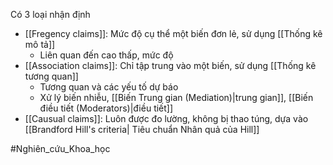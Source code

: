 Có 3 loại nhận định 
+ [[Fregency claims]]: Mức độ cụ thể một biến đơn lẻ, sử dụng [[Thống kê mô tả]]
	+ Liên quan đến cao thấp, mức độ
+ [[Association claims]]: Chỉ tập trung vào một biến, sử dụng [[Thống kê tương quan]]
	+ Tương quan và các yếu tố dự báo
	+ Xử lý biến nhiễu, [[Biến Trung gian (Mediation)|trung gian]], [[Biến điều tiết (Moderators)|điều tiết]]
+ [[Causual claims]]: Luôn được đo lường, không bị thao túng, dựa vào [[Brandford Hill's criteria| Tiêu chuẩn Nhân quả của Hill]]

#Nghiên_cứu_Khoa_học 